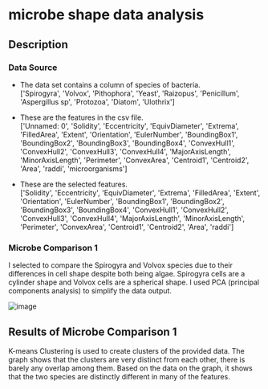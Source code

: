 # microbe shape data analysis

## Description
### Data Source
- The data set contains a column of species of bacteria. <br>
['Spirogyra', 'Volvox', 'Pithophora', 'Yeast', 'Raizopus',
       'Penicillum', 'Aspergillus sp', 'Protozoa', 'Diatom', 'Ulothrix']

- These are the features in the csv file. <br>
['Unnamed: 0', 'Solidity', 'Eccentricity', 'EquivDiameter', 'Extrema',
       'FilledArea', 'Extent', 'Orientation', 'EulerNumber', 'BoundingBox1',
       'BoundingBox2', 'BoundingBox3', 'BoundingBox4', 'ConvexHull1',
       'ConvexHull2', 'ConvexHull3', 'ConvexHull4', 'MajorAxisLength',
       'MinorAxisLength', 'Perimeter', 'ConvexArea', 'Centroid1', 'Centroid2',
       'Area', 'raddi', 'microorganisms']

- These are the selected features. <br>
['Solidity', 'Eccentricity', 'EquivDiameter', 'Extrema',
       'FilledArea', 'Extent', 'Orientation', 'EulerNumber', 'BoundingBox1',
       'BoundingBox2', 'BoundingBox3', 'BoundingBox4', 'ConvexHull1',
       'ConvexHull2', 'ConvexHull3', 'ConvexHull4', 'MajorAxisLength',
       'MinorAxisLength', 'Perimeter', 'ConvexArea', 'Centroid1', 'Centroid2',
       'Area', 'raddi']

### Microbe Comparison 1
I selected to compare the Spirogyra and Volvox species due to their differences in cell shape despite both being algae. Spirogyra cells are a cylinder shape and Volvox cells are a spherical shape.
I used PCA (principal components analysis) to simplify the data output.

![image](https://github.com/user-attachments/assets/76955b5c-1429-4eaf-a7c6-33851bfb3c65)

## Results of Microbe Comparison 1
K-means Clustering is used to create clusters of the provided data. The graph shows that the clusters are very distinct from each other, there is barely any overlap among them. Based on the data on the graph, it shows that the two species are distinctly different in many of the features. 
